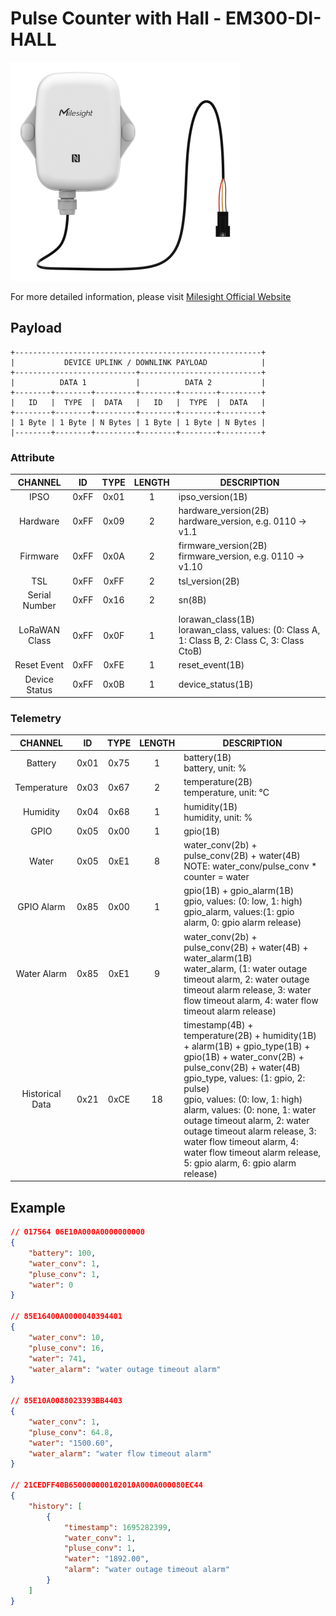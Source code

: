 # Pulse Counter with Hall - EM300-DI-HALL

![EM300-DI-HALL](em300-di.png)

For more detailed information, please visit [Milesight Official Website](https://www.milesight.com)

## Payload

```
+-------------------------------------------------------+
|           DEVICE UPLINK / DOWNLINK PAYLOAD            |
+---------------------------+---------------------------+
|          DATA 1           |          DATA 2           |
+--------+--------+---------+--------+--------+---------+
|   ID   |  TYPE  |  DATA   |   ID   |  TYPE  |  DATA   |
+--------+--------+---------+--------+--------+---------+
| 1 Byte | 1 Byte | N Bytes | 1 Byte | 1 Byte | N Bytes |
|--------+--------+---------+--------+--------+---------+
```

### Attribute

|    CHANNEL    |  ID  | TYPE | LENGTH | DESCRIPTION                                                                                       |
| :-----------: | :--: | :--: | :----: | ------------------------------------------------------------------------------------------------ |
|     IPSO      | 0xFF | 0x01 |   1    | ipso_version(1B)                                                                                 |
|   Hardware    | 0xFF | 0x09 |   2    | hardware_version(2B)<br/>hardware_version, e.g. 0110 -> v1.1                                     |
|   Firmware    | 0xFF | 0x0A |   2    | firmware_version(2B)<br/>firmware_version, e.g. 0110 -> v1.10                                    |
|      TSL      | 0xFF | 0xFF |   2    | tsl_version(2B)                                                                                  |
| Serial Number | 0xFF | 0x16 |   2    | sn(8B)                                                                                           |
| LoRaWAN Class | 0xFF | 0x0F |   1    | lorawan_class(1B)<br/>lorawan_class, values: (0: Class A, 1: Class B, 2: Class C, 3: Class CtoB) |
|  Reset Event  | 0xFF | 0xFE |   1    | reset_event(1B)                                                                                  |
| Device Status | 0xFF | 0x0B |   1    | device_status(1B)                                                                                |

### Telemetry

|     CHANNEL     |  ID  | TYPE | LENGTH | DESCRIPTION                                                                                                                                                                                                                                                                                                                                                                                                                   |
| :-------------: | :--: | :--: | :----: | ----------------------------------------------------------------------------------------------------------------------------------------------------------------------------------------------------------------------------------------------------------------------------------------------------------------------------------------------------------------------------------------------------------------------------- |
|     Battery     | 0x01 | 0x75 |   1    | battery(1B)<br/>battery, unit: %                                                                                                                                                                                                                                                                                                                                                                                              |
|   Temperature   | 0x03 | 0x67 |   2    | temperature(2B)<br/>temperature, unit: °C                                                                                                                                                                                                                                                                                                                                                                                     |
|    Humidity     | 0x04 | 0x68 |   1    | humidity(1B)<br/>humidity, unit: %                                                                                                                                                                                                                                                                                                                                                                                            |
|      GPIO       | 0x05 | 0x00 |   1    | gpio(1B)                                                                                                                                                                                                                                                                                                                                                                                                                      |
|      Water      | 0x05 | 0xE1 |   8    | water_conv(2b) + pulse_conv(2B) + water(4B)<br/>NOTE: water_conv/pulse_conv \* counter = water                                                                                                                                                                                                                                                                                                                                |
|   GPIO Alarm    | 0x85 | 0x00 |   1    | gpio(1B) + gpio_alarm(1B)<br/>gpio, values: (0: low, 1: high)<br/>gpio_alarm, values:(1: gpio alarm, 0: gpio alarm release)                                                                                                                                                                                                                                                                                                   |
|   Water Alarm   | 0x85 | 0xE1 |   9    | water_conv(2b) + pulse_conv(2B) + water(4B) + water_alarm(1B)<br/>water_alarm, (1: water outage timeout alarm, 2: water outage timeout alarm release, 3: water flow timeout alarm, 4: water flow timeout alarm release)                                                                                                                                                                                                       |
| Historical Data | 0x21 | 0xCE |   18   | timestamp(4B) + temperature(2B) + humidity(1B) + alarm(1B) + gpio_type(1B) + gpio(1B) + water_conv(2B) + pulse_conv(2B) + water(4B)<br/>gpio_type, values: (1: gpio, 2: pulse)<br/>gpio, values: (0: low, 1: high)<br/>alarm, values: (0: none, 1: water outage timeout alarm, 2: water outage timeout alarm release, 3: water flow timeout alarm, 4: water flow timeout alarm release, 5: gpio alarm, 6: gpio alarm release) |

## Example

```json
// 017564 06E10A000A0000000000
{
    "battery": 100,
    "water_conv": 1,
    "pluse_conv": 1,
    "water": 0
}

// 85E16400A0000040394401
{
    "water_conv": 10,
    "pluse_conv": 16,
    "water": 741,
    "water_alarm": "water outage timeout alarm"
}

// 85E10A0088023393BB4403
{
    "water_conv": 1,
    "pluse_conv": 64.8,
    "water": "1500.60",
    "water_alarm": "water flow timeout alarm"
}

// 21CEDFF40B650000000102010A000A000080EC44
{
    "history": [
        {
            "timestamp": 1695282399,
            "water_conv": 1,
            "pluse_conv": 1,
            "water": "1892.00",
            "alarm": "water outage timeout alarm"
        }
    ]
}
```
